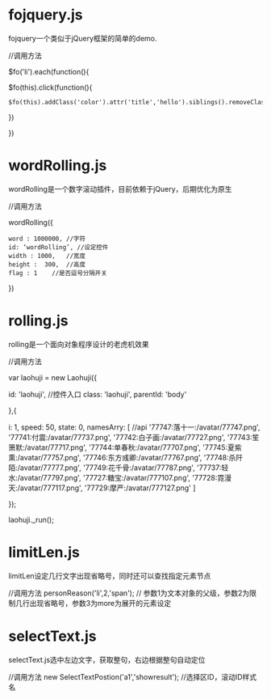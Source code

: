 # fojquery.js
fojquery一个类似于jQuery框架的简单的demo.

//调用方法

$fo('li').each(function(){

  $fo(this).click(function(){
  
    $fo(this).addClass('color').attr('title','hello').siblings().removeClass('color').removeAttr('title')
    
  })
  
})

# wordRolling.js
wordRolling是一个数字滚动插件，目前依赖于jQuery，后期优化为原生

//调用方法

wordRolling({

	word : 1000000,	//字符
	id: ‘wordRolling’, //设定控件
	width : 1000,	//宽度
	height :  300,	//高度
	flag : 1	//是否逗号分隔开关

})

# rolling.js
rolling是一个面向对象程序设计的老虎机效果

//调用方法

var laohuji = new Laohuji({

id: 'laohuji', //控件入口
class: 'laohuji',
parentId: 'body'

},{

i: 1,
speed: 50,
state: 0,
namesArry: [ //api
'77747:落十一:/avatar/77747.png',
'77741:付震:/avatar/77737.png',
'77742:白子画:/avatar/77727.png',
'77743:笙箫默:/avatar/77717.png',
'77744:单春秋:/avatar/77707.png',
'77745:夏紫熏:/avatar/77757.png',
'77746:东方彧卿:/avatar/77767.png',
'77748:杀阡陌:/avatar/77777.png',
'77749:花千骨:/avatar/77787.png',
'77737:轻水:/avatar/77797.png',
'77727:糖宝:/avatar/777107.png',
'77728:霓漫天:/avatar/777117.png',
'77729:摩严:/avatar/777127.png'
]

});

laohuji._run();


# limitLen.js
limitLen设定几行文字出现省略号，同时还可以查找指定元素节点

//调用方法
personReason('li',2,'span');  // 参数1为文本对象的父级，参数2为限制几行出现省略号，参数3为more为展开的元素设定


# selectText.js
selectText.js选中左边文字，获取整句，右边根据整句自动定位

//调用方法
new SelectTextPostion('a1','showresult'); //选择区ID，滚动ID样式名
